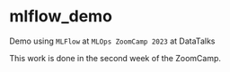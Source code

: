 # mlflow_demo
Demo using `MLFlow` at `MLOps ZoomCamp 2023` at DataTalks

This work is done in the second week of the ZoomCamp.
